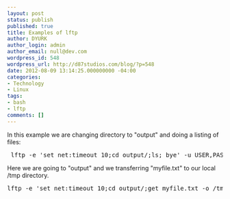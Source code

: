 ```yaml
---
layout: post
status: publish
published: true
title: Examples of lftp
author: DYURK
author_login: admin
author_email: null@dev.com
wordpress_id: 548
wordpress_url: http://d87studios.com/blog/?p=548
date: 2012-08-09 13:14:25.000000000 -04:00
categories:
- Technology
- Linux
tags:
- bash
- lftp
comments: []
---
```

In this example we are changing directory to "output" and doing a listing of files:
<pre> lftp -e 'set net:timeout 10;cd output/;ls; bye' -u USER,PASSWORD ftp.foo.com/</pre>
Here we are going to "output" and we transferring "myfile.txt" to our local /tmp directory.
<pre>lftp -e 'set net:timeout 10;cd output/;get myfile.txt -o /tmp/; bye' -u USER,PASSWORD ftp.foo.com/</pre>
